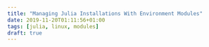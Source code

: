 ```yaml
---
title: "Managing Julia Installations With Environment Modules"
date: 2019-11-20T01:11:56+01:00
tags: [julia, linux, modules]
draft: true
---
```


